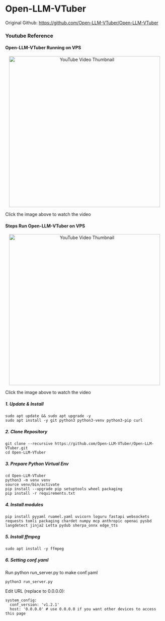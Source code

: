 # Open-LLM-VTuber
Original Github: https://github.com/Open-LLM-VTuber/Open-LLM-VTuber

### Youtube Reference
#### Open-LLM-VTuber Running on VPS
<p align="center">
  <a href="https://www.youtube.com/watch?v=JefGof3G-o8" target="_blank">
    <img src="https://img.youtube.com/vi/JefGof3G-o8/0.jpg" alt="YouTube Video Thumbnail" width="480" />
  </a>
</p>
Click the image above to watch the video

#### Steps Run Open-LLM-VTuber on VPS
<p align="center">
  <a href="https://www.youtube.com/watch?v=JefGof3G-o8" target="_blank">
    <img src="https://img.youtube.com/vi/JefGof3G-o8/0.jpg" alt="YouTube Video Thumbnail" width="480" />
  </a>
</p>
Click the image above to watch the video

##### 1. Update & Install
```
sudo apt update && sudo apt upgrade -y
sudo apt install -y git python3 python3-venv python3-pip curl
```


##### 2. Clone Repository
```
git clone --recursive https://github.com/Open-LLM-VTuber/Open-LLM-VTuber.git
cd Open-LLM-VTuber
```

##### 3. Prepare Python Virtual Env
```
cd Open-LLM-VTuber
python3 -m venv venv
source venv/bin/activate
pip install --upgrade pip setuptools wheel packaging
pip install -r requirements.txt
```

##### 4. Install modules
```
pip install pyyaml ruamel.yaml uvicorn loguru fastapi websockets requests tomli packaging chardet numpy mcp anthropic openai pysbd langdetect jinja2 Letta pydub sherpa_onnx edge_tts
```

##### 5. Install ffmpeg
```
sudo apt install -y ffmpeg
```

##### 6. Setting conf.yaml
Run python run_server.py to make conf.yaml
```
python3 run_server.py
```
Edit URL (replace to 0.0.0.0):
```
system_config:
  conf_version: 'v1.2.1'
  host: '0.0.0.0' # use 0.0.0.0 if you want other devices to access this page
```
